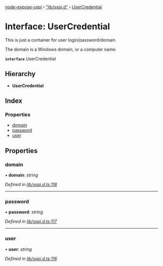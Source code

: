 [node-expose-sspi](../README.md) › ["lib/sspi.d"](../modules/_lib_sspi_d_.md) › [UserCredential](_lib_sspi_d_.usercredential.md)

# Interface: UserCredential

This is just a container for user login/password/domain.

The domain is a Windows domain, or a computer name.

**`interface`** UserCredential

## Hierarchy

* **UserCredential**

## Index

### Properties

* [domain](_lib_sspi_d_.usercredential.md#domain)
* [password](_lib_sspi_d_.usercredential.md#password)
* [user](_lib_sspi_d_.usercredential.md#user)

## Properties

###  domain

• **domain**: *string*

*Defined in [lib/sspi.d.ts:118](https://github.com/jlguenego/node-expose-sspi/blob/e5fb53c/lib/sspi.d.ts#L118)*

___

###  password

• **password**: *string*

*Defined in [lib/sspi.d.ts:117](https://github.com/jlguenego/node-expose-sspi/blob/e5fb53c/lib/sspi.d.ts#L117)*

___

###  user

• **user**: *string*

*Defined in [lib/sspi.d.ts:116](https://github.com/jlguenego/node-expose-sspi/blob/e5fb53c/lib/sspi.d.ts#L116)*
